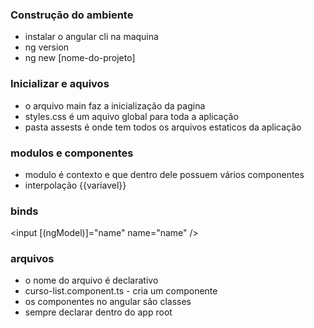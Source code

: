 ### Construção do ambiente

- instalar o angular cli na maquina
- ng version
- ng new [nome-do-projeto]

### Inicializar e aquivos

- o arquivo main faz a inicialização da pagina
- styles.css é um aquivo global para toda a aplicação
- pasta assests é onde tem todos os arquivos estaticos da aplicação

### modulos e componentes

- modulo é contexto e que dentro dele possuem vários componentes
- interpolação {{variavel}}

### binds

<input [(ngModel)]="name" name="name" />

### arquivos
- o nome do arquivo é declarativo 
- curso-list.component.ts - cria um componente
- os componentes no angular são classes
- sempre declarar dentro do app root